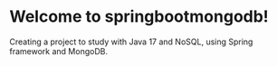 # Welcome to springbootmongodb!
Creating a project to study with Java 17 and NoSQL, using Spring framework and MongoDB.
